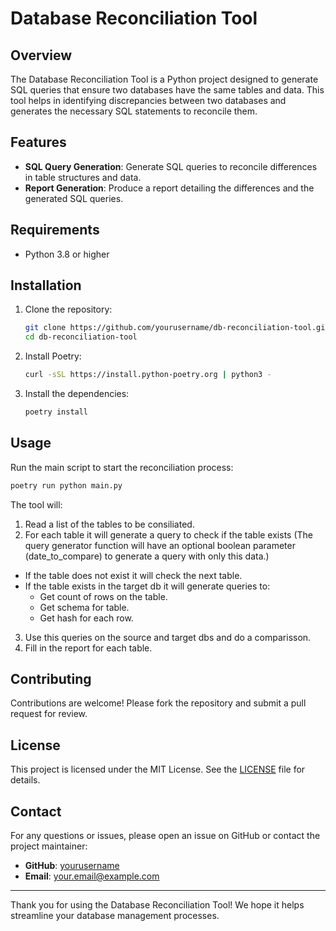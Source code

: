 # Database Reconciliation Tool

## Overview

The Database Reconciliation Tool is a Python project designed to generate SQL queries that ensure two databases have the same tables and data. This tool helps in identifying discrepancies between two databases and generates the necessary SQL statements to reconcile them.

## Features

- **SQL Query Generation**: Generate SQL queries to reconcile differences in table structures and data.
- **Report Generation**: Produce a report detailing the differences and the generated SQL queries.

## Requirements

- Python 3.8 or higher

## Installation

1. Clone the repository:
   ```sh
   git clone https://github.com/yourusername/db-reconciliation-tool.git
   cd db-reconciliation-tool
   ```

2. Install Poetry:
   ```sh
   curl -sSL https://install.python-poetry.org | python3 -
   ```

3. Install the dependencies:
   ```sh
   poetry install
   ```

## Usage

Run the main script to start the reconciliation process:
```sh
poetry run python main.py
```

The tool will:
1. Read a list of the tables to be consiliated.
2. For each table it will generate a query to check if the table exists (The query generator function will have an optional boolean parameter (date_to_compare) to generate a query with only this data.)
 - If the table does not exist it will check the next table.
 - If the table exists in the target db it will generate queries to:
      - Get count of rows on the table.
      - Get schema for table.
      - Get hash for each row.
 3. Use this queries on the source and target dbs and do a comparisson.
 4. Fill in the report for each table.

## Contributing

Contributions are welcome! Please fork the repository and submit a pull request for review.

## License

This project is licensed under the MIT License. See the [LICENSE](LICENSE) file for details.

## Contact

For any questions or issues, please open an issue on GitHub or contact the project maintainer:

- **GitHub**: [yourusername](https://github.com/yourusername)
- **Email**: your.email@example.com

---

Thank you for using the Database Reconciliation Tool! We hope it helps streamline your database management processes.